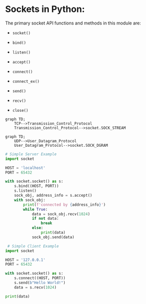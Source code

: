 # Sockets in Python:

The primary socket API functions and methods in this module are:

- `socket()`

- `bind()`

- `listen()`

- `accept()`

- `connect()`

- `connect_ex()`

- `send()`

- `recv()`

- `close()`

```mermaid
graph TD;
    TCP-->Transmission_Control_Protocol
    Transmission_Control_Protocol-->socket.SOCK_STREAM
```

```mermaid
graph TD;
    UDP-->User_Datagram_Protocol
    User_Datagram_Protocol-->socket.SOCK_DGRAM
```

```python
# Simple Server Example
import socket

HOST = 'localhost'
PORT = 65432

with socket.socket() as s:
    s.bind((HOST, PORT))
    s.listen()
    sock_obj, address_info = s.accept()
    with sock_obj:
        print(f'connected by {address_info}')
        while True:
            data = sock_obj.recv(1024)
            if not data:
                break
            else:
                print(data)
            sock_obj.send(data) 
```

```python
 # Simple Client Example
import socket

HOST = '127.0.0.1'
PORT = 65432

with socket.socket() as s:
    s.connect((HOST, PORT))
    s.send(b"Hello World!")
    data = s.recv(1024)

print(data)
```
